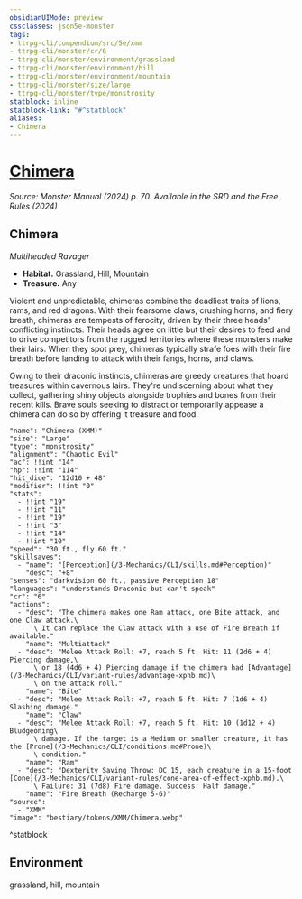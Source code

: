```yaml
---
obsidianUIMode: preview
cssclasses: json5e-monster
tags:
- ttrpg-cli/compendium/src/5e/xmm
- ttrpg-cli/monster/cr/6
- ttrpg-cli/monster/environment/grassland
- ttrpg-cli/monster/environment/hill
- ttrpg-cli/monster/environment/mountain
- ttrpg-cli/monster/size/large
- ttrpg-cli/monster/type/monstrosity
statblock: inline
statblock-link: "#^statblock"
aliases:
- Chimera
---
```

# [Chimera](3-Mechanics\CLI\bestiary\monstrosity/chimera-xmm.md)
*Source: Monster Manual (2024) p. 70. Available in the <span title='Systems Reference Document (5.2)'>SRD</span> and the Free Rules (2024)*  

## Chimera

*Multiheaded Ravager*

- **Habitat.** Grassland, Hill, Mountain  
- **Treasure.** Any  

Violent and unpredictable, chimeras combine the deadliest traits of lions, rams, and red dragons. With their fearsome claws, crushing horns, and fiery breath, chimeras are tempests of ferocity, driven by their three heads' conflicting instincts. Their heads agree on little but their desires to feed and to drive competitors from the rugged territories where these monsters make their lairs. When they spot prey, chimeras typically strafe foes with their fire breath before landing to attack with their fangs, horns, and claws.

Owing to their draconic instincts, chimeras are greedy creatures that hoard treasures within cavernous lairs. They're undiscerning about what they collect, gathering shiny objects alongside trophies and bones from their recent kills. Brave souls seeking to distract or temporarily appease a chimera can do so by offering it treasure and food.

```statblock
"name": "Chimera (XMM)"
"size": "Large"
"type": "monstrosity"
"alignment": "Chaotic Evil"
"ac": !!int "14"
"hp": !!int "114"
"hit_dice": "12d10 + 48"
"modifier": !!int "0"
"stats":
  - !!int "19"
  - !!int "11"
  - !!int "19"
  - !!int "3"
  - !!int "14"
  - !!int "10"
"speed": "30 ft., fly 60 ft."
"skillsaves":
  - "name": "[Perception](/3-Mechanics/CLI/skills.md#Perception)"
    "desc": "+8"
"senses": "darkvision 60 ft., passive Perception 18"
"languages": "understands Draconic but can't speak"
"cr": "6"
"actions":
  - "desc": "The chimera makes one Ram attack, one Bite attack, and one Claw attack.\
      \ It can replace the Claw attack with a use of Fire Breath if available."
    "name": "Multiattack"
  - "desc": "Melee Attack Roll: +7, reach 5 ft. Hit: 11 (2d6 + 4) Piercing damage,\
      \ or 18 (4d6 + 4) Piercing damage if the chimera had [Advantage](/3-Mechanics/CLI/variant-rules/advantage-xphb.md)\
      \ on the attack roll."
    "name": "Bite"
  - "desc": "Melee Attack Roll: +7, reach 5 ft. Hit: 7 (1d6 + 4) Slashing damage."
    "name": "Claw"
  - "desc": "Melee Attack Roll: +7, reach 5 ft. Hit: 10 (1d12 + 4) Bludgeoning\
      \ damage. If the target is a Medium or smaller creature, it has the [Prone](/3-Mechanics/CLI/conditions.md#Prone)\
      \ condition."
    "name": "Ram"
  - "desc": "Dexterity Saving Throw: DC 15, each creature in a 15-foot [Cone](/3-Mechanics/CLI/variant-rules/cone-area-of-effect-xphb.md).\
      \ Failure: 31 (7d8) Fire damage. Success: Half damage."
    "name": "Fire Breath (Recharge 5-6)"
"source":
  - "XMM"
"image": "bestiary/tokens/XMM/Chimera.webp"
```
^statblock

## Environment

grassland, hill, mountain